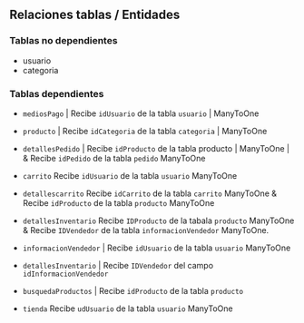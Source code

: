 ## Relaciones tablas / Entidades

### Tablas no dependientes
* usuario
* categoria



### Tablas dependientes

* `mediosPago` | Recibe `idUsuario` de la tabla `usuario` | ManyToOne
* `producto` | Recibe `idCategoria` de la tabla `categoria` | ManyToOne
* `detallesPedido` | Recibe `idProducto` de la tabla producto | ManyToOne | & Recibe `idPedido` de la tabla `pedido` ManyToOne
* `carrito` Recibe `idUsuario` de la tabla `usuario` ManyToOne
* `detallescarrito` Recibe `idCarrito` de la tabla `carrito` ManyToOne & Recibe `idProducto` de la tabla `producto` ManyToOne

* `detallesInventario` Recibe `IDProducto` de la tabala `producto` ManyToOne & Recibe `IDVendedor` de la tabla `informacionVendedor` ManyToOne.
* `informacionVendedor` | Recibe `idUsuario` de la tabla `usuario` ManyToOne
* `detallesInventario` | Recibe `IDVendedor` del campo `idInformacionVendedor`
* `busquedaProductos` | Recibe `idProducto` de la tabla `producto`
* `tienda` Recibe `udUsuario` de la tabla `usuario` ManyToOne
